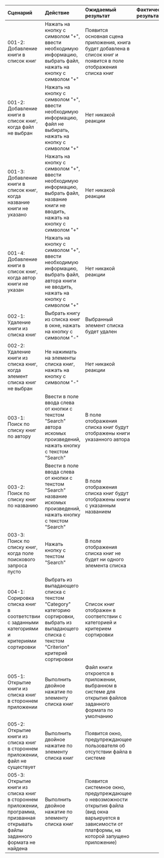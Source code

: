 |Сценарий|Действие|Ожидаемый результат|Фактический результат| Оценка|
|:---|:---|:---|:---|:---|
|001-2: Добавление книги в список книг| Нажать на кнопку с символом "+", ввести необходимую информацию, выбрать файл, нажать на кнопку с символом "+"| Появится основная сцена приложения, книга будет добавлена в список книг и появится в поле отображения списка книг|||
|001-2: Добавление книги в список книг, когда файл не выбран| Нажать на кнопку с символом "+", ввести необходимую информацию, файл не выбирать, нажать на кнопку с символом "+"| Нет никакой реакции|||
|001-3: Добавление книги в список книг, когда название книги не указано|Нажать на кнопку с символом "+", ввести необходимую информацию, выбрать файл, название книги не вводить, нажать на кнопку с символом "+"|Нет никакой реакции |||
|001-4: Добавление книги в список книг, когда автор книги не указан|Нажать на кнопку с символом "+", ввести необходимую информацию, выбрать файл, автора книги не вводить, нажать на кнопку с символом "+"|Нет никакой реакции |||
|002-1: Удаление книги из списка книг| Выбрать книгу из списка книг в окне, нажать на кнопку с символом "-"| Выбранный элемент списка будет удален|||
|002-2: Удаление книги из списка книг, когда элемент списка книг не выбран| Не нажимать на элементы списка книг, нажать на кнопку с символом "-"| Нет никакой реакции|||
|003-1: Поиск по списку книг по автору| Ввести в поле ввода слева от кнопки с текстом "Search" автора искомых произведений, нажать кнопку с текстом "Search" |В поле отображения списка книг будут отображены книги указанного автора|||
|003-2: Поиск по списку книг по названию| Ввести в поле ввода слева от кнопки с текстом "Search" название искомых произведений, нажать кнопку с текстом "Search" |В поле отображения списка книг будут отображены книги с указанным названием|||
|003-3: Поиск по списку книг, когда поле поискового запроса пусто| Нажать кнопку с текстом "Search" |В поле отображения списка книг не будет ни одного элемента списка|||
|004-1: Сорировка списка книг в соответствии с заданными категориями и критериями сортировки| Выбрать из выпадающего списка с текстом "Category" категорию сортировки, выбрать из выпадающего списка с текстом "Criterion" критерий сортировки|Список книг отображен в соответствии с категорией и критерием сортировки|||
|005-1: Открытие книги из списка книг в стороннем приложении| Выполнить двойное нажатие по элементу списка книг|Файл книги откроется в приложении, выбранном в системе для открытия файлов заданного формата по умолчанию|||
|005-2: Открытие книги из списка книг в стороннем приложении, файл не существует| Выполнить двойное нажатие по элементу списка книг|Появится окно, предупреждающее пользователя об отсутствии файла в системе|||
|005-3: Открытие книги из списка книг в стороннем приложении, программа, призванная открывать файлы заданного формата не найдена| Выполнить двойное нажатие по элементу списка книг|Появится системное окно, предупреждающее о невозможности открытия файла (вид окна варъируется в зависимости от платформы, на которой запущено приложение)|||
